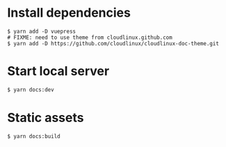 
# Install dependencies

```
$ yarn add -D vuepress
# FIXME: need to use theme from cloudlinux.github.com
$ yarn add -D https://github.com/cloudlinux/cloudlinux-doc-theme.git
```

# Start local server

```sh
$ yarn docs:dev
```

# Static assets

```sh
$ yarn docs:build
```